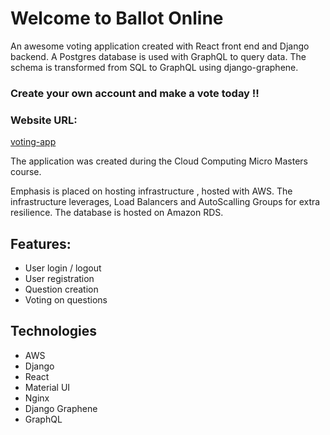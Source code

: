 # Welcome to Ballot Online

An awesome voting application created with React front end and Django backend.
A Postgres database is used with GraphQL to query data.
The schema is transformed from SQL to GraphQL using django-graphene.

### Create your own account and make a vote today !!

### Website URL:

[voting-app](www.ballot-online.com)

The application was created during the Cloud Computing Micro Masters course.

Emphasis is placed on hosting infrastructure , hosted with AWS.
The infrastructure leverages, Load Balancers and AutoScalling Groups for extra resilience.
The database is hosted on Amazon RDS.

## Features:

- User login / logout
- User registration
- Question creation
- Voting on questions

## Technologies

- AWS
- Django
- React
- Material UI
- Nginx
- Django Graphene
- GraphQL
